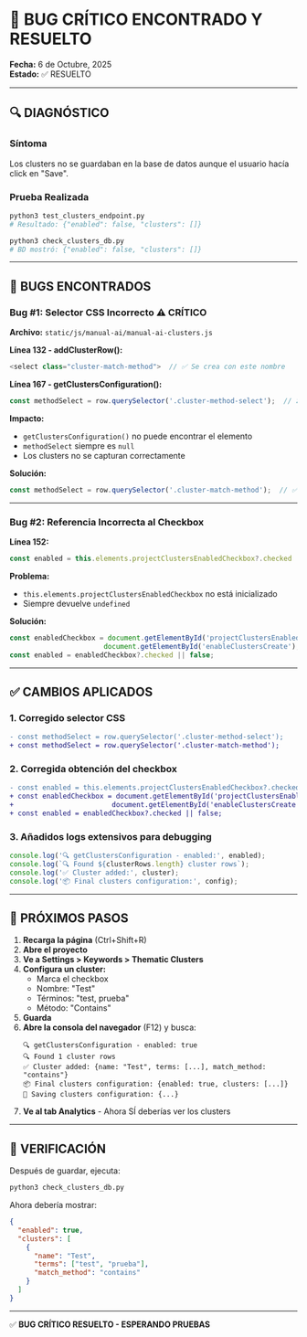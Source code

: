 # 🐛 BUG CRÍTICO ENCONTRADO Y RESUELTO

**Fecha:** 6 de Octubre, 2025  
**Estado:** ✅ RESUELTO

---

## 🔍 DIAGNÓSTICO

### Síntoma
Los clusters no se guardaban en la base de datos aunque el usuario hacía click en "Save".

### Prueba Realizada
```bash
python3 test_clusters_endpoint.py
# Resultado: {"enabled": false, "clusters": []}

python3 check_clusters_db.py
# BD mostró: {"enabled": false, "clusters": []}
```

---

## 🐛 BUGS ENCONTRADOS

### Bug #1: Selector CSS Incorrecto ⚠️ CRÍTICO

**Archivo:** `static/js/manual-ai/manual-ai-clusters.js`

**Línea 132 - addClusterRow():**
```javascript
<select class="cluster-match-method">  // ✅ Se crea con este nombre
```

**Línea 167 - getClustersConfiguration():**
```javascript
const methodSelect = row.querySelector('.cluster-method-select');  // ❌ Busca otro nombre
```

**Impacto:**
- `getClustersConfiguration()` no puede encontrar el elemento
- `methodSelect` siempre es `null`
- Los clusters no se capturan correctamente

**Solución:**
```javascript
const methodSelect = row.querySelector('.cluster-match-method');  // ✅ FIXED
```

---

### Bug #2: Referencia Incorrecta al Checkbox

**Línea 152:**
```javascript
const enabled = this.elements.projectClustersEnabledCheckbox?.checked || false;
```

**Problema:**
- `this.elements.projectClustersEnabledCheckbox` no está inicializado
- Siempre devuelve `undefined`

**Solución:**
```javascript
const enabledCheckbox = document.getElementById('projectClustersEnabled') || 
                       document.getElementById('enableClustersCreate');
const enabled = enabledCheckbox?.checked || false;
```

---

## ✅ CAMBIOS APLICADOS

### 1. Corregido selector CSS
```diff
- const methodSelect = row.querySelector('.cluster-method-select');
+ const methodSelect = row.querySelector('.cluster-match-method');
```

### 2. Corregida obtención del checkbox
```diff
- const enabled = this.elements.projectClustersEnabledCheckbox?.checked || false;
+ const enabledCheckbox = document.getElementById('projectClustersEnabled') || 
+                        document.getElementById('enableClustersCreate');
+ const enabled = enabledCheckbox?.checked || false;
```

### 3. Añadidos logs extensivos para debugging
```javascript
console.log('🔍 getClustersConfiguration - enabled:', enabled);
console.log(`🔍 Found ${clusterRows.length} cluster rows`);
console.log('✅ Cluster added:', cluster);
console.log('📦 Final clusters configuration:', config);
```

---

## 🎯 PRÓXIMOS PASOS

1. **Recarga la página** (Ctrl+Shift+R)
2. **Abre el proyecto**
3. **Ve a Settings > Keywords > Thematic Clusters**
4. **Configura un cluster:**
   - Marca el checkbox
   - Nombre: "Test"
   - Términos: "test, prueba"
   - Método: "Contains"
5. **Guarda**
6. **Abre la consola del navegador** (F12) y busca:
   ```
   🔍 getClustersConfiguration - enabled: true
   🔍 Found 1 cluster rows
   ✅ Cluster added: {name: "Test", terms: [...], match_method: "contains"}
   📦 Final clusters configuration: {enabled: true, clusters: [...]}
   💾 Saving clusters configuration: {...}
   ```
7. **Ve al tab Analytics** - Ahora SÍ deberías ver los clusters

---

## 🔬 VERIFICACIÓN

Después de guardar, ejecuta:
```bash
python3 check_clusters_db.py
```

Ahora debería mostrar:
```json
{
  "enabled": true,
  "clusters": [
    {
      "name": "Test",
      "terms": ["test", "prueba"],
      "match_method": "contains"
    }
  ]
}
```

---

✅ **BUG CRÍTICO RESUELTO - ESPERANDO PRUEBAS**
